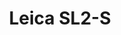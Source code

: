 ---
description: Leica SL2-S is a versatile full-frame mirrorless camera known for its robust build, excellent low-light performance, and advanced video capabilities.
featured_image: "L1020629.jpg"
menus: "main"
sort_by: Name # Exif.Date
sort_order: desc
title: Leica SL2-S
#type: gallery
weight: 3
params:
  theme: dark
resources:
  - src: L1020467.JPG
    title: '&#x1f4cd; Nagasaki, Nagasaki'
  - src: L1020133.JPG
    title: '&#x1f4cd; Nagasaki, Nagasaki'
  - src: L1020254.JPG
    title: '&#x1f4cd; Nagasaki, Nagasaki'
  - src: L1020629.jpg
    title: '&#x1f4cd; Yamanakako, Yamanashi'
  - src: L1030181.JPG
    title: '&#x1f4cd; Nikko, Tochigi'
  - src: L1000511.JPG
    title: '&#x1f4cd; Osaka, Osaka'
  - src: L1030291.JPG
    title: '&#x1f4cd; Koto, Tokyo'
  - src: L1000410.JPG
    title: '&#x1f4cd; Kyoto, Kyoto'
  - src: L1030927.JPG
    title: '&#x1f4cd; Fussa, Tokyo'
  - src: L1010791.JPG
    title: '&#x1f4cd; Minamisaku, Nagano'
  - src: L1000229.JPG
    title: '&#x1f4cd; Chiyoda, Tokyo'
  - src: L1050055.JPG
    title: ''
  - src: L1040514.jpg
    title: '&#x1f4cd; Morioka, Iwate'
  - src: L1010058.jpg
    title: '&#x1f4cd; Chuo-ku, Tokyo'
  - src: L1010160.jpg
    title: '&#x1f4cd; Aizu-Wakamatsu, Fukushima'
  - src: L1010612.jpg
    title: '&#x1f4cd; Shanghai, China'
  - src: L1010636.jpg
    title: '&#x1f4cd; Shanghai, China'
  - src: L1010718.jpg
    title: '&#x1f4cd; Shanghai, China'
  - src: L1010729.jpg
    title: '&#x1f4cd; Taipei, Taiwan'
---